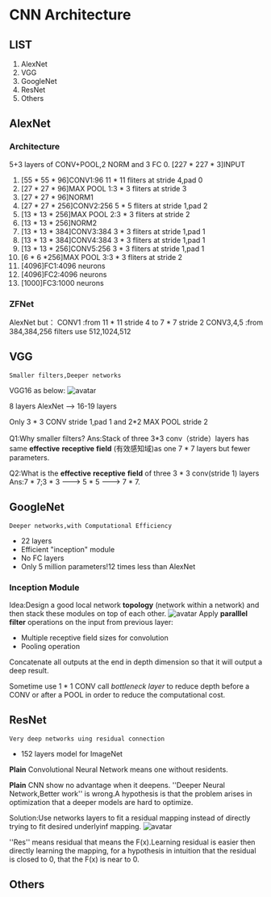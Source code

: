# CNN Architecture

## LIST

1. AlexNet
2. VGG
3. GoogleNet
4. ResNet
5. Others

## AlexNet
### Architecture
5+3 layers of CONV+POOL,2 NORM and 3 FC
0. [227 * 227 * 3]INPUT
1. [55 * 55 * 96]CONV1:96 11 * 11 fliters at stride 4,pad 0
2. [27 * 27 * 96]MAX POOL 1:3 * 3 fliters at stride 3
3. [27 * 27 * 96]NORM1
4. [27 * 27 * 256]CONV2:256 5 * 5 fliters at stride 1,pad 2
5. [13 * 13 * 256]MAX POOL 2:3 * 3 fliters at stride 2
6. [13 * 13 * 256]NORM2
7. [13 * 13 * 384]CONV3:384 3 * 3 fliters at stride 1,pad 1
8. [13 * 13 * 384]CONV4:384 3 * 3 fliters at stride 1,pad 1
9. [13 * 13 * 256]CONV5:256 3 * 3 fliters at stride 1,pad 1
10. [6 * 6 *256]MAX POOL 3:3 * 3 fliters at stride 2
11. [4096]FC1:4096 neurons
12. [4096]FC2:4096 neurons
13. [1000]FC3:1000 neurons

### ZFNet
AlexNet but：
CONV1 :from 11 * 11 stride 4 to 7 * 7 stride 2
CONV3,4,5 :from 384,384,256 filters use 512,1024,512

## VGG
```
Smaller filters,Deeper networks
```

VGG16 as below:
![avatar](./L9_Pic1.png)

8 layers AlexNet --> 16-19 layers

Only 3 * 3 CONV stride 1,pad 1 and 2*2 MAX POOL stride 2

Q1:Why smaller filters?
Ans:Stack of three 3*3 conv（stride）layers has same __effective__ __receptive__ __field__ (有效感知域)as one 7 * 7 layers but fewer parameters.

Q2:What is the __effective__ __receptive__ __field__ of three 3 * 3 conv(stride 1) layers
Ans:7 * 7;3 * 3 ---> 5 * 5 ---> 7 * 7.

## GoogleNet

```
Deeper networks,with Computational Efficiency
```

- 22 layers
- Efficient "inception" module
- No FC layers
- Only 5 million parameters!12 times less than AlexNet

### Inception Module
Idea:Design a good local network __topology__ (network within a network) and then stack these modules on top of each other.
![avatar](./L9_Pic2.png)
Apply __paralllel__ __filter__ operations on the input from previous layer:
- Multiple receptive field sizes for convolution
- Pooling operation

Concatenate all outputs at the end in depth dimension so that it will output a deep result.

Sometime use 1 * 1 CONV call *bottleneck layer* to reduce depth before a CONV or after a POOL in order to reduce the computational cost.

## ResNet
```
Very deep networks uing residual connection
```

- 152 layers model for ImageNet

__Plain__ Convolutional Neural Network means one without residents.

__Plain__ CNN show no advantage when it deepens.
''Deeper Neural Network,Better work'' is wrong.A hypothesis is that the problem arises in optimization that a deeper models are hard to optimize.

Solution:Use networks layers to fit a residual mapping instead of directly trying to fit desired underlyinf mapping.
![avatar](./L9_Pic3.png)

''Res'' means residual that means the F(x).Learning residual is easier then directly learning the mapping, for a hypothesis in intuition that the residual is closed to 0, that the F(x) is near to 0.

## Others